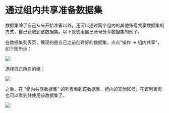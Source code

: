 # 通过组内共享准备数据集

数据集除了自己从头开始准备以外，还可以通过同个组内的其他账号共享数据集的方式，自己获取到该数据集。以下是使用自己账号分享数据集的例子。

在数据集列表页，展现的是自己之前创建好的数据集，点击"操作 -> 组内共享"，如下图所示：

![](http://panlpal4z.bkt.clouddn.com/ava-handbook/images/07/07-dataset-share-in-group.png?imageView2/1/w/800/h/200)

选择自己所在的组：

![](http://panlpal4z.bkt.clouddn.com/ava-handbook/images/07/07-dataset-share-in-group-2.png)

之后，在 "组内共享数据集" 的列表看到该数据集，组内的其他账号，在该列表页也可以看到并使用该数据集了。

![](http://panlpal4z.bkt.clouddn.com/ava-handbook/images/07/07-dataset-share-in-group-3.png?imageView2/1/w/800/h/200)